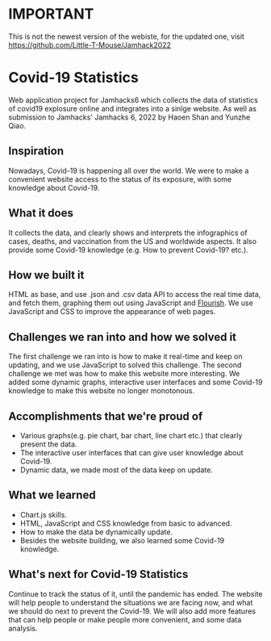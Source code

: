 # IMPORTANT
This is not the newest version of the webiste, for the updated one, visit https://github.com/Little-T-Mouse/Jamhack2022

# Covid-19 Statistics

Web application project for Jamhacks6 which collects the data of statistics of covid19 explosure online and integrates into a sinlge website.
As well as submission to Jamhacks' Jamhacks 6, 2022 by Haoen Shan and Yunzhe Qiao.
## Inspiration
Nowadays, Covid-19 is happening all over the world. We were to make a convenient website access to the status of its exposure, with some knowledge about Covid-19.
## What it does
It collects the data, and clearly shows and interprets the infographics of cases, deaths, and vaccination from the US and worldwide aspects. It also provide some Covid-19 knowledge (e.g. How to prevent Covid-19? etc.).
## How we built it
HTML as base, and use .json and .csv data API to access the real time data, and fetch them, graphing them out using JavaScript and [Flourish](https://flourish.studio/). We use JavaScript and CSS to improve the appearance of web pages.
## Challenges we ran into and how we solved it
The first challenge we ran into is how to make it real-time and keep on updating, and we use JavaScript to solved this challenge. The second challenge we met was how to make this website more interesting. We added some dynamic graphs, interactive user interfaces and some Covid-19 knowledge to make this website no longer monotonous.
## Accomplishments that we're proud of
- Various graphs(e.g. pie chart, bar chart, line chart etc.)  that clearly present the data.
- The interactive user interfaces that can give user knowledge about Covid-19.
- Dynamic data, we made most of the data keep on update.
## What we learned
- Chart.js skills.
- HTML, JavaScript and CSS knowledge from basic to advanced.
- How to make the data be dynamically update.
- Besides the website building, we also learned some Covid-19 knowledge.
## What's next for Covid-19 Statistics
Continue to track the status of it, until the pandemic has ended. The website will help people to understand the situations we are facing now, and what we should do next to prevent the Covid-19. We will also add more features that can help people or make people more convenient, and some data analysis.
